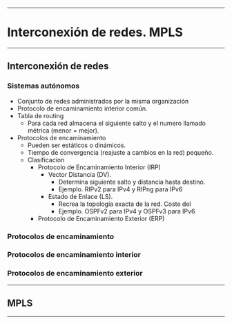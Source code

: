 
---
# Interconexión de redes. MPLS
---
## Interconexión de redes
### Sistemas autónomos
- Conjunto de redes administrados por la misma organización
- Protocolo de encaminamiento interior común.
- Tabla de routing
	- Para cada red almacena el siguiente salto y el numero llamado métrica (menor = mejor).
- Protocolos de encaminamiento
	- Pueden ser estáticos o dinámicos.
	- Tiempo de convergencia (reajuste a cambios en la red) pequeño.
	- Clasificacion
		- Protocolo de Encaminamiento Interior (IRP)
			- Vector Distancia (DV).
				- Determina siguiente salto y distancia hasta destino.
				- Ejemplo. RIPv2 para IPv4 y RIPng para IPv6
			- Estado de Enlace (LS).
				- Recrea la topología exacta de la red. Coste del 
				- Ejemplo. OSPFv2 para IPv4 y OSPFv3 para IPv6
		- Protocolo de Encaminamiento Exterior (ERP)
### Protocolos de encaminamiento

### Protocolos de encaminamiento interior
### Protocolos de encaminamiento exterior

---
## MPLS

---